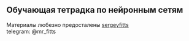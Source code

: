 ## Обучающая тетрадка по нейронным сетям
Материалы любезно предосталены [sergeyfitts](https://github.com/sergeyfitts)<br>
telegram: @mr_fitts
